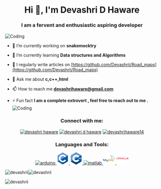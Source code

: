 <h1 align="center">Hi 👋, I'm Devashri D Haware</h1>
<h3 align="center">I am a fervent and enthusiastic aspiring developer</h3>
<img align="center" alt="Coding" width="900" src="https://media1.giphy.com/media/L1R1tvI9svkIWwpVYr/giphy.gif?cid=ecf05e47k6n63zomef6cebjrd24rvspud565vu4mx8rx5vrj&ep=v1_gifs_related&rid=giphy.gif&ct=g ">


  - 🔭 I’m currently working on **snakemocktry**

  - 🌱 I’m currently learning **Data structures and Algorithms**

  - 📝 I regularly write articles on [https://github.com/Devashrii/Road_maps](https://github.com/Devashrii/Road_maps)

  - 💬 Ask me about **c,c++,html**

  - 📫 How to reach me **devashrihaware@gmail.com**

  - ⚡ Fun fact **I am a complete extrovert , feel free to reach out to me .** 
                       <img align="center" alt="Coding" width="600" src="https://media2.giphy.com/media/v1.Y2lkPTc5MGI3NjExM3Frdjc1ZTd2aWprMW5oZjd4cXZ5dDN2dnI5eWY1cnFwMTduaXkzaiZlcD12MV9pbnRlcm5hbF9naWZfYnlfaWQmY3Q9Zw/RbDKaczqWovIugyJmW/giphy.gif">



<h3 align="center">Connect with me:</h3>
<p align="center">
<a href="https://linkedin.com/in/devashri haware" target="blank"><img align="center" src="https://raw.githubusercontent.com/rahuldkjain/github-profile-readme-generator/master/src/images/icons/Social/linked-in-alt.svg" alt="devashri haware" height="30" width="40" /></a>
<a href="https://kaggle.com/devashri d haware" target="blank"><img align="center" src="https://raw.githubusercontent.com/rahuldkjain/github-profile-readme-generator/master/src/images/icons/Social/kaggle.svg" alt="devashri d haware" height="30" width="40" /></a>
<a href="https://instagram.com/devashrihaware14" target="blank"><img align="center" src="https://raw.githubusercontent.com/rahuldkjain/github-profile-readme-generator/master/src/images/icons/Social/instagram.svg" alt="devashrihaware14" height="30" width="40" /></a>
</p>

<h3 align="center">Languages and Tools:</h3>
<p align="center"> <a href="https://www.arduino.cc/" target="_blank" rel="noreferrer"> <img src="https://cdn.worldvectorlogo.com/logos/arduino-1.svg" alt="arduino" width="40" height="40"/> </a> <a href="https://www.cprogramming.com/" target="_blank" rel="noreferrer"> <img src="https://raw.githubusercontent.com/devicons/devicon/master/icons/c/c-original.svg" alt="c" width="40" height="40"/> </a> <a href="https://www.w3schools.com/cpp/" target="_blank" rel="noreferrer"> <img src="https://raw.githubusercontent.com/devicons/devicon/master/icons/cplusplus/cplusplus-original.svg" alt="cplusplus" width="40" height="40"/> </a> <a href="https://www.mathworks.com/" target="_blank" rel="noreferrer"> <img src="https://upload.wikimedia.org/wikipedia/commons/2/21/Matlab_Logo.png" alt="matlab" width="40" height="40"/> </a> <a href="https://www.mysql.com/" target="_blank" rel="noreferrer"> <img src="https://raw.githubusercontent.com/devicons/devicon/master/icons/mysql/mysql-original-wordmark.svg" alt="mysql" width="40" height="40"/> </a> <a href="https://www.oracle.com/" target="_blank" rel="noreferrer"> <img src="https://raw.githubusercontent.com/devicons/devicon/master/icons/oracle/oracle-original.svg" alt="oracle" width="40" height="40"/> </a> </p>

<p><img align="left" src="https://github-readme-stats.vercel.app/api/top-langs?username=devashrii&show_icons=true&locale=en&layout=compact" alt="devashrii" /></p> 
<p>&nbsp;<img align="left" src="https://github-readme-stats.vercel.app/api?username=devashrii&show_icons=true&locale=en" alt="devashrii" /></p>

<p><img align=" left" src="https://github-readme-streak-stats.herokuapp.com/?user=devashrii&" alt="devashrii" /></p>




